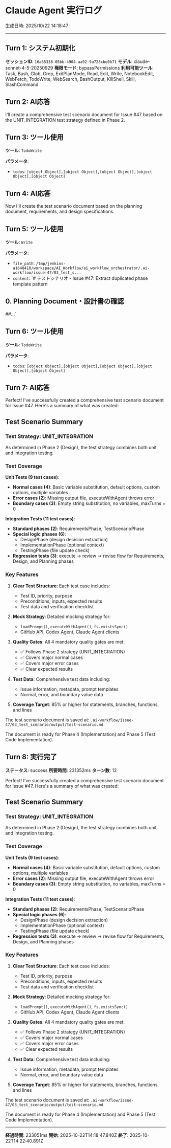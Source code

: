 # Claude Agent 実行ログ

生成日時: 2025/10/22 14:18:47

---

## Turn 1: システム初期化

**セッションID**: `16a65338-05bb-4904-aa92-9a728cbe0b71`
**モデル**: claude-sonnet-4-5-20250929
**権限モード**: bypassPermissions
**利用可能ツール**: Task, Bash, Glob, Grep, ExitPlanMode, Read, Edit, Write, NotebookEdit, WebFetch, TodoWrite, WebSearch, BashOutput, KillShell, Skill, SlashCommand

## Turn 2: AI応答

I'll create a comprehensive test scenario document for Issue #47 based on the UNIT_INTEGRATION test strategy defined in Phase 2.

## Turn 3: ツール使用

**ツール**: `TodoWrite`

**パラメータ**:
- `todos`: `[object Object],[object Object],[object Object],[object Object],[object Object]`

## Turn 4: AI応答

Now I'll create the test scenario document based on the planning document, requirements, and design specifications.

## Turn 5: ツール使用

**ツール**: `Write`

**パラメータ**:
- `file_path`: `/tmp/jenkins-a1648410/workspace/AI_Workflow/ai_workflow_orchestrator/.ai-workflow/issue-47/03_test_s...`
- `content`: `# テストシナリオ - Issue #47: Extract duplicated phase template pattern

## 0. Planning Document・設計書の確認

##...`

## Turn 6: ツール使用

**ツール**: `TodoWrite`

**パラメータ**:
- `todos`: `[object Object],[object Object],[object Object],[object Object],[object Object]`

## Turn 7: AI応答

Perfect! I've successfully created a comprehensive test scenario document for Issue #47. Here's a summary of what was created:

## Test Scenario Summary

### Test Strategy: UNIT_INTEGRATION
As determined in Phase 2 (Design), the test strategy combines both unit and integration testing.

### Test Coverage

**Unit Tests (9 test cases)**:
- **Normal cases (4)**: Basic variable substitution, default options, custom options, multiple variables
- **Error cases (2)**: Missing output file, executeWithAgent throws error
- **Boundary cases (3)**: Empty string substitution, no variables, maxTurns = 0

**Integration Tests (11 test cases)**:
- **Standard phases (2)**: RequirementsPhase, TestScenarioPhase
- **Special logic phases (6)**: 
  - DesignPhase (design decision extraction)
  - ImplementationPhase (optional context)
  - TestingPhase (file update check)
- **Regression tests (3)**: execute → review → revise flow for Requirements, Design, and Planning phases

### Key Features

1. **Clear Test Structure**: Each test case includes:
   - Test ID, priority, purpose
   - Preconditions, inputs, expected results
   - Test data and verification checklist

2. **Mock Strategy**: Detailed mocking strategy for:
   - `loadPrompt()`, `executeWithAgent()`, `fs.existsSync()`
   - GitHub API, Codex Agent, Claude Agent clients

3. **Quality Gates**: All 4 mandatory quality gates are met:
   - ✅ Follows Phase 2 strategy (UNIT_INTEGRATION)
   - ✅ Covers major normal cases
   - ✅ Covers major error cases
   - ✅ Clear expected results

4. **Test Data**: Comprehensive test data including:
   - Issue information, metadata, prompt templates
   - Normal, error, and boundary value data

5. **Coverage Target**: 85% or higher for statements, branches, functions, and lines

The test scenario document is saved at:
`.ai-workflow/issue-47/03_test_scenario/output/test-scenario.md`

The document is ready for Phase 4 (Implementation) and Phase 5 (Test Code Implementation).

## Turn 8: 実行完了

**ステータス**: success
**所要時間**: 231352ms
**ターン数**: 12

Perfect! I've successfully created a comprehensive test scenario document for Issue #47. Here's a summary of what was created:

## Test Scenario Summary

### Test Strategy: UNIT_INTEGRATION
As determined in Phase 2 (Design), the test strategy combines both unit and integration testing.

### Test Coverage

**Unit Tests (9 test cases)**:
- **Normal cases (4)**: Basic variable substitution, default options, custom options, multiple variables
- **Error cases (2)**: Missing output file, executeWithAgent throws error
- **Boundary cases (3)**: Empty string substitution, no variables, maxTurns = 0

**Integration Tests (11 test cases)**:
- **Standard phases (2)**: RequirementsPhase, TestScenarioPhase
- **Special logic phases (6)**: 
  - DesignPhase (design decision extraction)
  - ImplementationPhase (optional context)
  - TestingPhase (file update check)
- **Regression tests (3)**: execute → review → revise flow for Requirements, Design, and Planning phases

### Key Features

1. **Clear Test Structure**: Each test case includes:
   - Test ID, priority, purpose
   - Preconditions, inputs, expected results
   - Test data and verification checklist

2. **Mock Strategy**: Detailed mocking strategy for:
   - `loadPrompt()`, `executeWithAgent()`, `fs.existsSync()`
   - GitHub API, Codex Agent, Claude Agent clients

3. **Quality Gates**: All 4 mandatory quality gates are met:
   - ✅ Follows Phase 2 strategy (UNIT_INTEGRATION)
   - ✅ Covers major normal cases
   - ✅ Covers major error cases
   - ✅ Clear expected results

4. **Test Data**: Comprehensive test data including:
   - Issue information, metadata, prompt templates
   - Normal, error, and boundary value data

5. **Coverage Target**: 85% or higher for statements, branches, functions, and lines

The test scenario document is saved at:
`.ai-workflow/issue-47/03_test_scenario/output/test-scenario.md`

The document is ready for Phase 4 (Implementation) and Phase 5 (Test Code Implementation).


---

**経過時間**: 233051ms
**開始**: 2025-10-22T14:18:47.840Z
**終了**: 2025-10-22T14:22:40.891Z